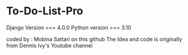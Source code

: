 # To-Do-List-Pro

Django Version === 4.0.0
Python version === 3.10

coded by : Mobina Sattari on this github
The Idea and code is originally from Dennis Ivy's Youtube channel
